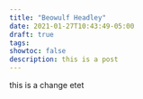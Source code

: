 ```yaml
---
title: "Beowulf Headley"
date: 2021-01-27T10:43:49-05:00
draft: true
tags:
showtoc: false
description: this is a post
---
```

this is a change
etet
